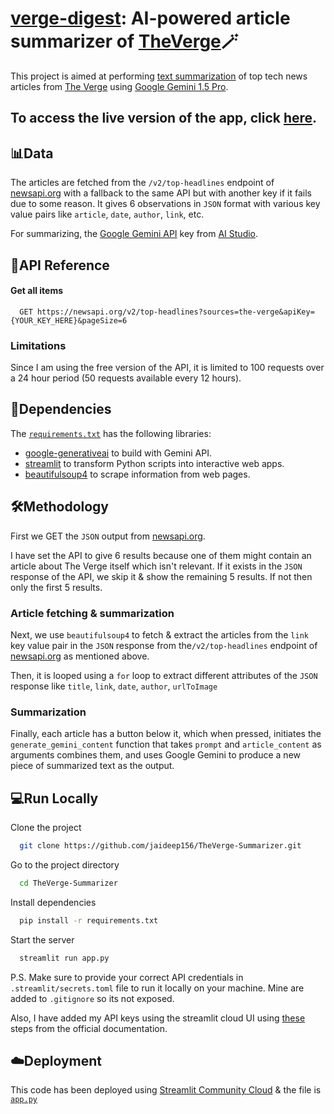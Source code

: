 # [verge-digest](https://verge-digest.streamlit.app/): AI-powered article summarizer of [TheVerge](https://www.theverge.com/)🪄

This project is aimed at performing [text summarization](https://en.wikipedia.org/wiki/Automatic_summarization#:~:text=Text%20summarization%20is%20usually%20implemented%20by%20natural%20language%20processing%20methods%2C%20designed%20to%20locate%20the%20most%20informative%20sentences%20in%20a%20given%20document.) of top tech news articles from [The Verge](https://www.theverge.com/) using [Google Gemini 1.5 Pro](https://deepmind.google/technologies/gemini/pro/).

## To access the live version of the app, click [here](https://verge-digest.streamlit.app/).
## 📊Data
The articles are fetched from the ```/v2/top-headlines``` endpoint of [newsapi.org](https://newsapi.org/docs/endpoints/top-headlines) with a fallback to the same API but with another key if it fails due to some reason. It gives 6 observations in  `JSON` format with various key value pairs like `article`, `date`, `author`, `link`, etc.   

For summarizing, the [Google Gemini API](https://ai.google.dev/api/python/google/generativeai) key from [AI Studio](https://aistudio.google.com/).

## 📖API Reference
#### Get all items

```http
  GET https://newsapi.org/v2/top-headlines?sources=the-verge&apiKey={YOUR_KEY_HERE}&pageSize=6
```
### Limitations
Since I am using the free version of the API, it is  limited to 100 requests over a 24 hour period (50 requests available every 12 hours).

## 📝Dependencies
The [`requirements.txt`](https://github.com/jaideep156/TheVerge-Summarizer/blob/main/requirements.txt) has the following libraries:
- [google-generativeai](https://ai.google.dev/api/python/google/generativeai) to build with Gemini API.
- [streamlit](https://streamlit.io/) to transform Python scripts into interactive web apps.
- [beautifulsoup4](https://pypi.org/project/beautifulsoup4/)  to scrape information from web pages.

## 🛠️Methodology
First we GET  the `JSON` output from [newsapi.org](https://newsapi.org/docs/endpoints/top-headlines). 

I have set the API to give 6 results because one of them might contain an article about The Verge itself which isn't relevant. If it exists in the `JSON` response of the API, we skip it & show the remaining 5 results. If not then only the first 5 results. 

### Article fetching & summarization
Next, we use `beautifulsoup4` to fetch & extract the articles from the `link` key value pair in the `JSON` response from the```/v2/top-headlines``` endpoint of [newsapi.org](https://newsapi.org/docs/endpoints/top-headlines) as mentioned above.

Then, it is looped using a `for` loop to extract different attributes of the `JSON` response like `title`, `link`, `date`, `author`, `urlToImage` 

### Summarization
Finally, each article has a button below it, which when pressed, initiates the `generate_gemini_content` function that takes `prompt` and  `article_content` as arguments combines them, and uses Google Gemini to produce a new piece of summarized text as the output.


## 💻Run Locally
Clone the project

```bash
  git clone https://github.com/jaideep156/TheVerge-Summarizer.git
```

Go to the project directory

```bash
  cd TheVerge-Summarizer
```

Install dependencies

```bash
  pip install -r requirements.txt
```

Start the server

```bash
  streamlit run app.py
```
P.S. Make sure to provide your correct API credentials in `.streamlit/secrets.toml` file to run it locally on your machine. Mine are added to `.gitignore` so its not exposed. 

Also, I have added my API keys using the streamlit cloud UI using [these](https://docs.streamlit.io/deploy/streamlit-community-cloud/deploy-your-app/secrets-management#deploy-an-app-and-set-up-secrets) steps from the official documentation.
## ☁️Deployment
This code has been deployed using [Streamlit Community Cloud](https://streamlit.io/cloud) & the file is [`app.py`](https://github.com/jaideep156/TheVerge-Summarizer/blob/main/app.py)